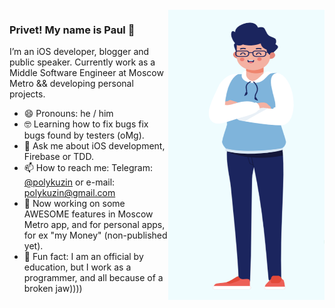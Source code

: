 <img align="right" src="https://github.com/PolyKuzin/PolyKuzin/blob/master/illustration.png" alt="Paul standing" width=250px height=465px/>

### Privet! My name is Paul 👋

I’m an iOS developer, blogger and public speaker. Currently work as a Middle Software Engineer at Moscow Metro && developing personal projects. 

- 😄  Pronouns: he / him
- 🤓  Learning how to fix bugs fix bugs found by testers (oMg).
- 💬  Ask me about iOS development, Firebase or TDD.
- 📫  How to reach me: Telegram: [@polykuzin](https://t.me/polykuzin) or e-mail: polykuzin@gmail.com
- 📱  Now working on some AWESOME features in Moscow Metro app, and for personal apps, for ex "my Money" (non-published yet).
- 🚴  Fun fact: I am an official by education, but I work as a programmer, and all because of a broken jaw))))
